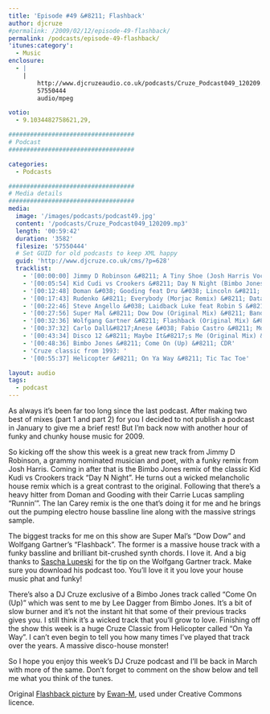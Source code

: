 ```yaml
---
title: 'Episode #49 &#8211; Flashback'
author: djcruze
#permalink: /2009/02/12/episode-49-flashback/
permalink: /podcasts/episode-49-flashback/
'itunes:category':
  - Music
enclosure:
  - |
    |
        http://www.djcruzeaudio.co.uk/podcasts/Cruze_Podcast049_120209.mp3
        57550444
        audio/mpeg

votio:
  - 9.1034482758621,29,

###################################
# Podcast
###################################

categories:
  - Podcasts

###################################
# Media details
###################################
media:
  image: '/images/podcasts/podcast49.jpg'
  content: '/podcasts/Cruze_Podcast049_120209.mp3'
  length: '00:59:42'
  duration: '3582'
  filesize: '57550444'
  # Set GUID for old podcasts to keep XML happy
  guid: 'http://www.djcruze.co.uk/cms/?p=628'
  tracklist:
    - '[00:00:00] Jimmy D Robinson &#8211; A Tiny Shoe (Josh Harris Vocal Mix) &#8211; J Music Group'
    - '[00:05:54] Kid Cudi vs Crookers &#8211; Day N Night (Bimbo Jones Mix) &#8211; Fools Gold'
    - '[00:12:48] Doman &#038; Gooding feat Dru &#038; Lincoln &#8211; Runnin (Ian Carey Remix) &#8211; Positiva'
    - '[00:17:43] Rudenko &#8211; Everybody (Morjac Remix) &#8211; Data'
    - '[00:22:46] Steve Angello &#038; Laidback Luke feat Robin S &#8211; Show Me Love (AC Slater Vocal Mix) &#8211; Data'
    - '[00:27:56] Super Mal &#8211; Dow Dow (Original Mix) &#8211; Bandito Records'
    - '[00:32:36] Wolfgang Gartner &#8211; Flashback (Original Mix) &#8211; Kindergarten'
    - '[00:37:32] Carlo Dall&#8217;Anese &#038; Fabio Castro &#8211; Monday (Henry John Morgan Remix) &#8211; Oxyd'
    - '[00:43:34] Disco 12 &#8211; Maybe It&#8217;s Me (Original Mix) &#8211; Used And Abused'
    - '[00:48:36] Bimbo Jones &#8211; Come On (Up) &#8211; CDR'
    - 'Cruze classic from 1993: '
    - '[00:55:37] Helicopter &#8211; On Ya Way &#8211; Tic Tac Toe'

layout: audio
tags:
  - podcast
---
```


As always it&#8217;s been far too long since the last podcast. After making two best of mixes (part 1 and part 2) for you I decided to not publish a podcast in January to give me a brief rest! But I&#8217;m back now with another hour of funky and chunky house music for 2009.

So kicking off the show this week is a great new track from Jimmy D Robinson, a grammy nominated musician and poet, with a funky remix from Josh Harris. Coming in after that is the Bimbo Jones remix of the classic Kid Kudi vs Crookers track &#8220;Day N Night&#8221;. He turns out a wicked melancholic house remix which is a great contrast to the original. Following that there&#8217;s a heavy hitter from Doman and Gooding with their Carrie Lucas sampling &#8220;Runnin&#8217;&#8221;. The Ian Carey remix is the one that&#8217;s doing it for me and he brings out the pumping electro house bassline line along with the massive strings sample.

The biggest tracks for me on this show are Super Mal&#8217;s &#8220;Dow Dow&#8221; and Wolfgang Gartner&#8217;s &#8220;Flashback&#8221;. The former is a massive house track with a funky bassline and brilliant bit-crushed synth chords. I love it. And a big thanks to [Sascha Lupeski][2] for the tip on the Wolfgang Gartner track. Make sure you download his podcast too. You&#8217;ll love it it you love your house music phat and funky!

There&#8217;s also a DJ Cruze exclusive of a Bimbo Jones track called &#8220;Come On (Up)&#8221; which was sent to me by Lee Dagger from Bimbo Jones. It&#8217;s a bit of slow burner and it&#8217;s not the instant hit that some of their previous tracks gives you. I still think it&#8217;s a wicked track that you&#8217;ll grow to love. Finishing off the show this week is a huge Cruze Classic from Helicopter called &#8220;On Ya Way&#8221;. I can&#8217;t even begin to tell you how many times I&#8217;ve played that track over the years. A massive disco-house monster!

So I hope you enjoy this week&#8217;s DJ Cruze podcast and I&#8217;ll be back in March with more of the same. Don&#8217;t forget to comment on the show below and tell me what you think of the tunes.

Original [Flashback picture][5] by [Ewan-M][6], used under Creative Commons licence.

[1]: http://www.djcruze.co.uk/cms/wp-content/uploads/2009/02/podcast49.jpg
[2]: http://www.saschalupeski.com/
[3]: http://www.djcruze.co.uk/cms/wp-content/DownloadButton.gif
[4]: http://www.djcruzeaudio.co.uk/podcasts/Cruze_Podcast049_120209.mp3
[5]: http://www.flickr.com/photos/55935853@N00/2432815403/
[6]: http://www.flickr.com/photos/55935853@N00/
